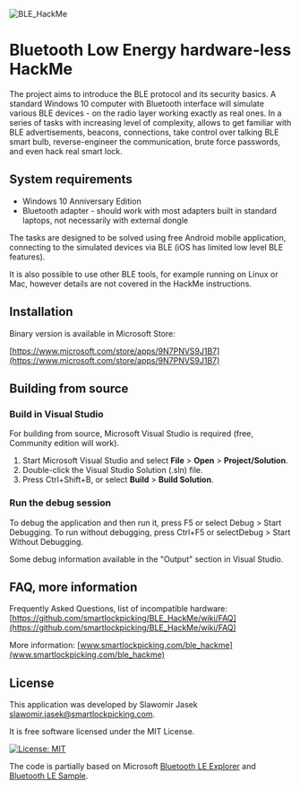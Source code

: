 
![BLE_HackMe](https://raw.githubusercontent.com/smartlockpicking/BLE_HackMe/main/logo.png)


# Bluetooth Low Energy hardware-less HackMe

The project aims to introduce the BLE protocol and its security basics.
A standard Windows 10 computer with Bluetooth interface will simulate various BLE devices - on the radio layer working exactly as real ones.
In a series of tasks with increasing level of complexity, allows to get familiar with BLE advertisements, beacons, connections, take control over talking BLE smart bulb, reverse-engineer the communication, brute force passwords, and even hack real smart lock.


## System requirements

 * Windows 10 Anniversary Edition
 * Bluetooth adapter - should work with most adapters built in standard laptops, not necessarily with external dongle

The tasks are designed to be solved using free Android mobile application, connecting to the simulated devices via BLE (iOS has limited low level BLE features). 

It is also possible to use other BLE tools, for example running on Linux or Mac, however details are not covered in the HackMe instructions.


## Installation

Binary version is available in Microsoft Store:

[https://www.microsoft.com/store/apps/9N7PNVS9J1B7](https://www.microsoft.com/store/apps/9N7PNVS9J1B7)

## Building from source

### Build in Visual Studio

For building from source, Microsoft Visual Studio is required (free, Community edition will work).

1. Start Microsoft Visual Studio and select **File** \> **Open** \> **Project/Solution**.
2. Double-click the Visual Studio Solution (.sln) file.
3. Press Ctrl+Shift+B, or select **Build** \> **Build Solution**.

### Run the debug session

To debug the application and then run it, press F5 or select Debug >  Start Debugging. To run without debugging, press Ctrl+F5 or selectDebug > Start Without Debugging. 

Some debug information available in the "Output" section in Visual Studio.


## FAQ, more information

Frequently Asked Questions, list of incompatible hardware: [https://github.com/smartlockpicking/BLE_HackMe/wiki/FAQ](https://github.com/smartlockpicking/BLE_HackMe/wiki/FAQ)

More information: [www.smartlockpicking.com/ble_hackme](www.smartlockpicking.com/ble_hackme)


## License

This application was developed by Slawomir Jasek slawomir.jasek@smartlockpicking.com.

It is free software licensed under the MIT License.

[![License: MIT](https://img.shields.io/badge/License-MIT-yellow.svg)](https://opensource.org/licenses/MIT)


The code is partially based on Microsoft [Bluetooth LE Explorer](https://github.com/microsoft/BluetoothLEExplorer) and [Bluetooth LE Sample](https://github.com/microsoft/Windows-universal-samples/tree/master/Samples/BluetoothLE).
